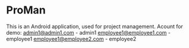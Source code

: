 # ProMan
This is an Android application, used for project management.
Acount for demo: admin1@admin1.com - admin1
                 employee1@employee1.com - employee1
                 employee1@employee2.com - employee2
                 
